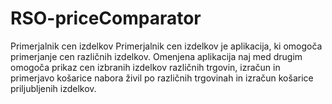 # RSO-priceComparator

Primerjalnik cen izdelkov
Primerjalnik cen izdelkov je aplikacija, ki omogoča primerjanje cen različnih izdelkov. Omenjena
aplikacija naj med drugim omogoča prikaz cen izbranih izdelkov različnih trgovin, izračun in
primerjavo košarice nabora živil po različnih trgovinah in izračun košarice priljubljenih izdelkov.
